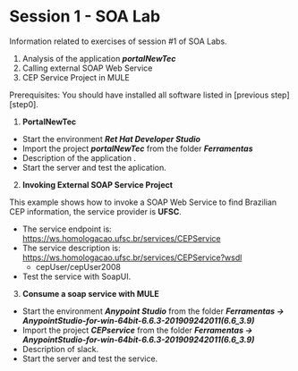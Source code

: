 # Session 1 - SOA Lab

Information related to exercises of session #1 of SOA Labs.

1. Analysis of the application _**portalNewTec**_
2. Calling external SOAP Web Service
3. CEP Service Project in MULE

Prerequisites:
    You should have installed all software listed in [previous step][step0].

1. **PortalNewTec**
- Start the environment _**Ret Hat Developer Studio**_
- Import the project _**portalNewTec**_ from the folder _**Ferramentas**_
- Description of the application .
- Start the server and test the aplication.
    
2. **Invoking External SOAP Service Project**

This example shows how to invoke a SOAP Web Service to find Brazilian CEP information, the service provider is **UFSC**.

- The service endpoint is:
https://ws.homologacao.ufsc.br/services/CEPService
- The service description is:
https://ws.homologacao.ufsc.br/services/CEPService?wsdl
    - cepUser/cepUser2008
- Test the service with SoapUI.

3. **Consume a soap service with MULE**
- Start the environment _**Anypoint Studio**_ from the folder _**Ferramentas -> AnypointStudio-for-win-64bit-6.6.3-201909242011(6.6_3.9)**_
- Import the project _**CEPservice**_ from the folder _**Ferramentas -> AnypointStudio-for-win-64bit-6.6.3-201909242011(6.6_3.9)**_
- Description of slack.
- Start the server and test the service.

